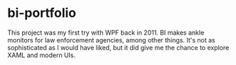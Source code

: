 # bi-portfolio
This project was my first try with WPF back in 2011.  BI makes ankle monitors for law enforcement agencies, among other things.  It's not as sophisticated as I would have liked, but it did give me the chance to explore XAML and modern UIs.
